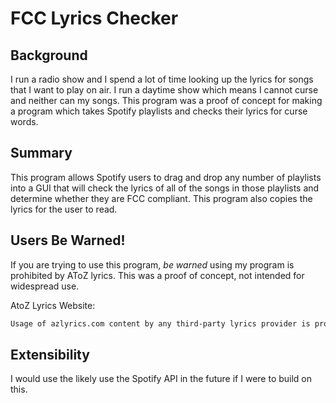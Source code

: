 # FCC Lyrics Checker
## Background
I run a radio show and I spend a lot of time looking up the lyrics for songs that I want to play on air. I run a daytime show which means I cannot curse and neither can my songs. This program was a proof of concept for making a program which takes Spotify playlists and checks their lyrics for curse words.
## Summary
This program allows Spotify users to drag and drop any number of playlists into a GUI that will check the lyrics of all of the songs in those playlists and determine whether they are FCC compliant. This program also copies the lyrics for the user to read.
## Users Be Warned!
If you are trying to use this program, *be warned* using my program is prohibited by AToZ lyrics. This was a proof of concept, not intended for widespread use.

AtoZ Lyrics Website: 

```sh
Usage of azlyrics.com content by any third-party lyrics provider is prohibited by our licensing agreement. Sorry about that.
```

## Extensibility
I would use the likely use the Spotify API in the future if I were to build on this.
